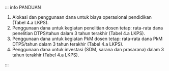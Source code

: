 ::: info PANDUAN

1. Alokasi dan penggunaan dana untuk biaya operasional pendidikan (Tabel 4.a LKPS).
1. Penggunaan dana untuk kegiatan penelitian dosen tetap: rata-rata dana penelitian DTPS/tahun dalam 3 tahun terakhir (Tabel 4.a LKPS).
1. Penggunaan dana untuk kegiatan PkM dosen tetap: rata-rata dana PkM DTPS/tahun dalam 3 tahun terakhir (Tabel 4.a LKPS).
1. Penggunaan dana untuk investasi (SDM, sarana dan prasarana) dalam 3 tahun terakhir (Tabel 4.a LKPS).

:::
